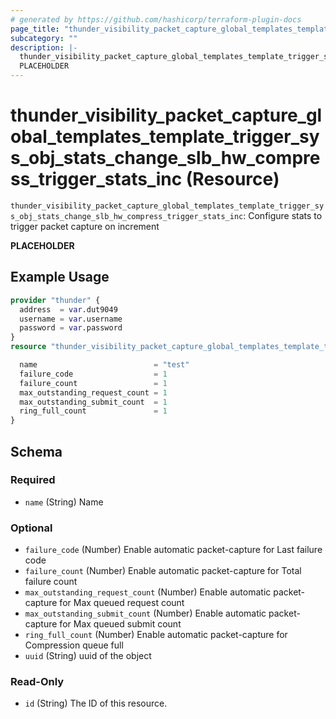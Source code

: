 ```yaml
---
# generated by https://github.com/hashicorp/terraform-plugin-docs
page_title: "thunder_visibility_packet_capture_global_templates_template_trigger_sys_obj_stats_change_slb_hw_compress_trigger_stats_inc Resource - terraform-provider-thunder"
subcategory: ""
description: |-
  thunder_visibility_packet_capture_global_templates_template_trigger_sys_obj_stats_change_slb_hw_compress_trigger_stats_inc: Configure stats to trigger packet capture on increment
  PLACEHOLDER
---
```


# thunder_visibility_packet_capture_global_templates_template_trigger_sys_obj_stats_change_slb_hw_compress_trigger_stats_inc (Resource)

`thunder_visibility_packet_capture_global_templates_template_trigger_sys_obj_stats_change_slb_hw_compress_trigger_stats_inc`: Configure stats to trigger packet capture on increment

__PLACEHOLDER__

## Example Usage

```terraform
provider "thunder" {
  address  = var.dut9049
  username = var.username
  password = var.password
}
resource "thunder_visibility_packet_capture_global_templates_template_trigger_sys_obj_stats_change_slb_hw_compress_trigger_stats_inc" "thunder_visibility_packet_capture_global_templates_template_trigger_sys_obj_stats_change_slb_hw_compress_trigger_stats_inc" {

  name                          = "test"
  failure_code                  = 1
  failure_count                 = 1
  max_outstanding_request_count = 1
  max_outstanding_submit_count  = 1
  ring_full_count               = 1
}
```

<!-- schema generated by tfplugindocs -->
## Schema

### Required

- `name` (String) Name

### Optional

- `failure_code` (Number) Enable automatic packet-capture for Last failure code
- `failure_count` (Number) Enable automatic packet-capture for Total failure count
- `max_outstanding_request_count` (Number) Enable automatic packet-capture for Max queued request count
- `max_outstanding_submit_count` (Number) Enable automatic packet-capture for Max queued submit count
- `ring_full_count` (Number) Enable automatic packet-capture for Compression queue full
- `uuid` (String) uuid of the object

### Read-Only

- `id` (String) The ID of this resource.


